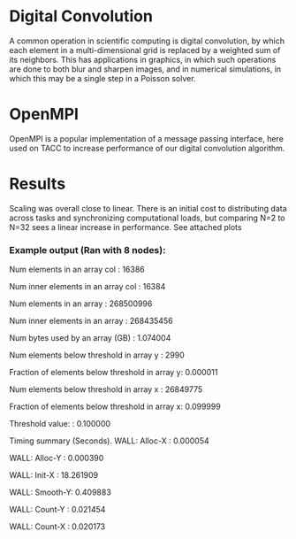 # Digital Convolution
A common operation in scientific computing is digital convolution, by which each element in a multi-dimensional grid is replaced by a weighted sum of its neighbors. This has applications in graphics, in which such operations are done to both blur and sharpen images, and in numerical simulations, in which this may be a single step in a Poisson solver.

# OpenMPI
OpenMPI is a popular implementation of a message passing interface, here used on TACC to increase performance of our digital convolution algorithm.

# Results
Scaling was overall close to linear. There is an initial cost to distributing data across tasks and synchronizing computational loads, but comparing N=2 to N=32 sees a linear increase in performance. See attached plots

### Example output (Ran with 8 nodes): 
Num elements in an array col                   : 16386

Num inner elements in an array col             : 16384

Num elements in an array                       : 268500996

Num inner elements in an array                 : 268435456

Num bytes used by an array (GB)                : 1.074004

Num elements below threshold in array y        : 2990

Fraction of elements below threshold in array y: 0.000011

Num elements below threshold in array x        : 26849775

Fraction of elements below threshold in array x: 0.099999

Threshold value:                               : 0.100000

Timing summary (Seconds).
WALL: Alloc-X :  0.000054

WALL: Alloc-Y :  0.000390

WALL: Init-X  :  18.261909

WALL: Smooth-Y:  0.409883

WALL: Count-Y :  0.021454

WALL: Count-X :  0.020173

